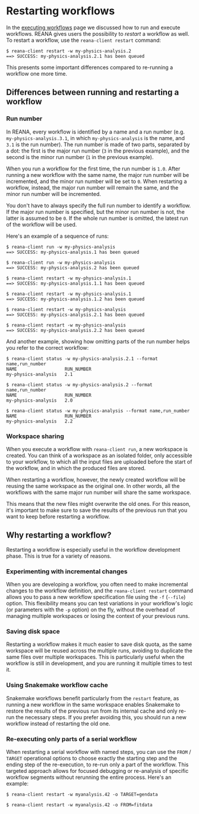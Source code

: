 # Restarting workflows

In the [executing workflows](../executing-workflows/) page we discussed how to run and execute workflows.
REANA gives users the possibility to *restart* a workflow as well.
To restart a workflow, use the  `reana-client restart` command:

```console
$ reana-client restart -w my-physics-analysis.2
==> SUCCESS: my-physics-analysis.2.1 has been queued
```

This presents some important differences compared to re-running a workflow one more time.

## Differences between running and restarting a workflow

### Run number

In REANA, every workflow is identified by a name and a run number (e.g. `my-physics-analysis.3.1`, in which
`my-physics-analysis` is the name, and `3.1` is the run number).
The run number is made of two parts, separated by a dot: the first is the major run number (`3` in the previous example),
and the second is the minor run number (`1` in the previous example).

When you run a workflow for the first time, the run number is `1.0`. After running a new workflow with the same name,
the major run number will be incremented, and the minor run number will be set to `0`. When restarting a workflow,
instead, the major run number will remain the same, and the minor run number will be incremented.

You don't have to always specify the full run number to identify a workflow.
If the major run number is specified, but the minor run number is not, the latter is assumed to be `0`.
If the whole run number is omitted, the latest run of the workflow will be used.

Here's an example of a sequence of runs:

```console
$ reana-client run -w my-physics-analysis
==> SUCCESS: my-physics-analysis.1 has been queued

$ reana-client run -w my-physics-analysis
==> SUCCESS: my-physics-analysis.2 has been queued

$ reana-client restart -w my-physics-analysis.1
==> SUCCESS: my-physics-analysis.1.1 has been queued

$ reana-client restart -w my-physics-analysis.1
==> SUCCESS: my-physics-analysis.1.2 has been queued

$ reana-client restart -w my-physics-analysis
==> SUCCESS: my-physics-analysis.2.1 has been queued

$ reana-client restart -w my-physics-analysis
==> SUCCESS: my-physics-analysis.2.2 has been queued
```

And another example, showing how omitting parts of the run number helps you refer to the correct workflow:

```console
$ reana-client status -w my-physics-analysis.2.1 --format name,run_number
NAME                  RUN_NUMBER
my-physics-analysis   2.1

$ reana-client status -w my-physics-analysis.2 --format name,run_number
NAME                  RUN_NUMBER
my-physics-analysis   2.0

$ reana-client status -w my-physics-analysis --format name,run_number
NAME                  RUN_NUMBER
my-physics-analysis   2.2
```

### Workspace sharing

When you execute a workflow with `reana-client run`, a new workspace is created. You can think of a workspace as
an isolated folder, only accessible to your workflow, to which all the input files are uploaded before the start
of the workflow, and in which the produced files are stored.

When restarting a workflow, however, the newly created workflow will be reusing the same workspace as the
original one.
In other words, all the workflows with the same major run number will share the same workspace.

This means that the new files might overwrite the old ones. For this reason, it's important to make sure to save the results of the previous run that you want to keep before
restarting a workflow.

## Why restarting a workflow?

Restarting a workflow is especially useful in the workflow development phase. This is true for a variety of reasons.

### Experimenting with incremental changes

When you are developing a workflow, you often need to make incremental changes to the workflow definition, and
the `reana-client restart` command allows you to pass a new workflow specification file using the `-f` (`--file`) option.
This flexibility means you can test variations in your workflow's logic (or parameters with the `-p` option)
on the fly, without the overhead of managing multiple workspaces or losing the context of your previous runs.

### Saving disk space

Restarting a workflow makes it much easier to save disk quota, as the same workspace will be reused across the multiple
runs, avoiding to duplicate the same files over multiple workspaces. This is particularly useful when the workflow
is still in development, and you are running it multiple times to test it.

### Using Snakemake workflow cache

Snakemake workflows benefit particularly from the `restart` feature, as running a new workflow in the same workspace
enables Snakemake to restore the results of the previous run from its internal cache and only re-run the necessary steps.
If you prefer avoiding this, you should run a new workflow instead of restarting the old one.

### Re-executing only parts of a serial workflow

When restarting a serial workflow with named steps, you can use the `FROM` / `TARGET` operational options to choose exactly
the starting step and the ending step of the re-execution, to re-run only a part of the workflow.
This targeted approach allows for focused debugging or re-analysis of specific workflow segments without rerunning the
entire process. Here's an example:

```console
$ reana-client restart -w myanalysis.42 -o TARGET=gendata

$ reana-client restart -w myanalysis.42 -o FROM=fitdata
```
